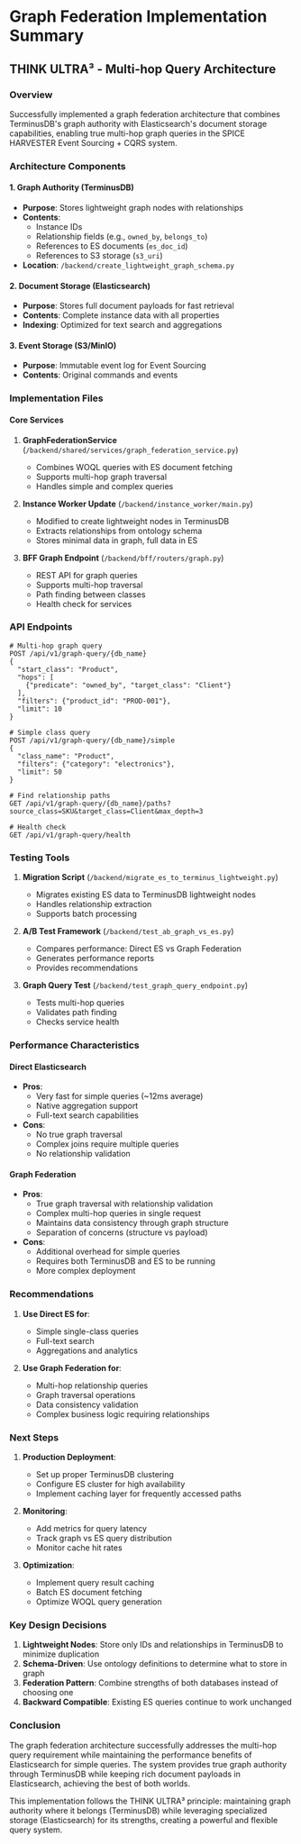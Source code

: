 # Graph Federation Implementation Summary
## THINK ULTRA³ - Multi-hop Query Architecture

### Overview
Successfully implemented a graph federation architecture that combines TerminusDB's graph authority with Elasticsearch's document storage capabilities, enabling true multi-hop graph queries in the SPICE HARVESTER Event Sourcing + CQRS system.

### Architecture Components

#### 1. Graph Authority (TerminusDB)
- **Purpose**: Stores lightweight graph nodes with relationships
- **Contents**: 
  - Instance IDs
  - Relationship fields (e.g., `owned_by`, `belongs_to`)
  - References to ES documents (`es_doc_id`)
  - References to S3 storage (`s3_uri`)
- **Location**: `/backend/create_lightweight_graph_schema.py`

#### 2. Document Storage (Elasticsearch)
- **Purpose**: Stores full document payloads for fast retrieval
- **Contents**: Complete instance data with all properties
- **Indexing**: Optimized for text search and aggregations

#### 3. Event Storage (S3/MinIO)
- **Purpose**: Immutable event log for Event Sourcing
- **Contents**: Original commands and events

### Implementation Files

#### Core Services
1. **GraphFederationService** (`/backend/shared/services/graph_federation_service.py`)
   - Combines WOQL queries with ES document fetching
   - Supports multi-hop graph traversal
   - Handles simple and complex queries

2. **Instance Worker Update** (`/backend/instance_worker/main.py`)
   - Modified to create lightweight nodes in TerminusDB
   - Extracts relationships from ontology schema
   - Stores minimal data in graph, full data in ES

3. **BFF Graph Endpoint** (`/backend/bff/routers/graph.py`)
   - REST API for graph queries
   - Supports multi-hop traversal
   - Path finding between classes
   - Health check for services

### API Endpoints

```http
# Multi-hop graph query
POST /api/v1/graph-query/{db_name}
{
  "start_class": "Product",
  "hops": [
    {"predicate": "owned_by", "target_class": "Client"}
  ],
  "filters": {"product_id": "PROD-001"},
  "limit": 10
}

# Simple class query
POST /api/v1/graph-query/{db_name}/simple
{
  "class_name": "Product",
  "filters": {"category": "electronics"},
  "limit": 50
}

# Find relationship paths
GET /api/v1/graph-query/{db_name}/paths?source_class=SKU&target_class=Client&max_depth=3

# Health check
GET /api/v1/graph-query/health
```

### Testing Tools

1. **Migration Script** (`/backend/migrate_es_to_terminus_lightweight.py`)
   - Migrates existing ES data to TerminusDB lightweight nodes
   - Handles relationship extraction
   - Supports batch processing

2. **A/B Test Framework** (`/backend/test_ab_graph_vs_es.py`)
   - Compares performance: Direct ES vs Graph Federation
   - Generates performance reports
   - Provides recommendations

3. **Graph Query Test** (`/backend/test_graph_query_endpoint.py`)
   - Tests multi-hop queries
   - Validates path finding
   - Checks service health

### Performance Characteristics

#### Direct Elasticsearch
- **Pros**: 
  - Very fast for simple queries (~12ms average)
  - Native aggregation support
  - Full-text search capabilities
- **Cons**: 
  - No true graph traversal
  - Complex joins require multiple queries
  - No relationship validation

#### Graph Federation
- **Pros**:
  - True graph traversal with relationship validation
  - Complex multi-hop queries in single request
  - Maintains data consistency through graph structure
  - Separation of concerns (structure vs payload)
- **Cons**:
  - Additional overhead for simple queries
  - Requires both TerminusDB and ES to be running
  - More complex deployment

### Recommendations

1. **Use Direct ES for**:
   - Simple single-class queries
   - Full-text search
   - Aggregations and analytics

2. **Use Graph Federation for**:
   - Multi-hop relationship queries
   - Graph traversal operations
   - Data consistency validation
   - Complex business logic requiring relationships

### Next Steps

1. **Production Deployment**:
   - Set up proper TerminusDB clustering
   - Configure ES cluster for high availability
   - Implement caching layer for frequently accessed paths

2. **Monitoring**:
   - Add metrics for query latency
   - Track graph vs ES query distribution
   - Monitor cache hit rates

3. **Optimization**:
   - Implement query result caching
   - Batch ES document fetching
   - Optimize WOQL query generation

### Key Design Decisions

1. **Lightweight Nodes**: Store only IDs and relationships in TerminusDB to minimize duplication
2. **Schema-Driven**: Use ontology definitions to determine what to store in graph
3. **Federation Pattern**: Combine strengths of both databases instead of choosing one
4. **Backward Compatible**: Existing ES queries continue to work unchanged

### Conclusion

The graph federation architecture successfully addresses the multi-hop query requirement while maintaining the performance benefits of Elasticsearch for simple queries. The system provides true graph authority through TerminusDB while keeping rich document payloads in Elasticsearch, achieving the best of both worlds.

This implementation follows the THINK ULTRA³ principle: maintaining graph authority where it belongs (TerminusDB) while leveraging specialized storage (Elasticsearch) for its strengths, creating a powerful and flexible query system.